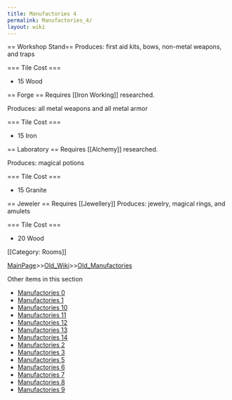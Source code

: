 ```yaml
---
title: Manufactories 4
permalink: Manufactories_4/
layout: wiki
---
```

== Workshop Stand==
Produces: first aid kits, bows, non-metal weapons, and traps

=== Tile Cost ===
* 15 Wood

== Forge ==
Requires [[Iron Working]] researched.

Produces: all metal weapons and all metal armor

=== Tile Cost ===
* 15 Iron

== Laboratory ==
Requires [[Alchemy]] researched.

Produces: magical potions

=== Tile Cost ===
* 15 Granite

== Jeweler ==
Requires [[Jewellery]]
Produces: jewelry, magical rings, and amulets

=== Tile Cost ===
* 20 Wood

[[Category: Rooms]]

[MainPage](/keeperrl_wiki/ "wikilink")>>[Old_Wiki](/keeperrl_wiki/Old_Wiki "wikilink")>>[Old_Manufactories](/keeperrl_wiki/Old_Manufactories "wikilink")

Other items in this section
-    [Manufactories 0](/keeperrl_wiki/Manufactories_0 "wikilink")
-    [Manufactories 1](/keeperrl_wiki/Manufactories_1 "wikilink")
-    [Manufactories 10](/keeperrl_wiki/Manufactories_10 "wikilink")
-    [Manufactories 11](/keeperrl_wiki/Manufactories_11 "wikilink")
-    [Manufactories 12](/keeperrl_wiki/Manufactories_12 "wikilink")
-    [Manufactories 13](/keeperrl_wiki/Manufactories_13 "wikilink")
-    [Manufactories 14](/keeperrl_wiki/Manufactories_14 "wikilink")
-    [Manufactories 2](/keeperrl_wiki/Manufactories_2 "wikilink")
-    [Manufactories 3](/keeperrl_wiki/Manufactories_3 "wikilink")
-    [Manufactories 5](/keeperrl_wiki/Manufactories_5 "wikilink")
-    [Manufactories 6](/keeperrl_wiki/Manufactories_6 "wikilink")
-    [Manufactories 7](/keeperrl_wiki/Manufactories_7 "wikilink")
-    [Manufactories 8](/keeperrl_wiki/Manufactories_8 "wikilink")
-    [Manufactories 9](/keeperrl_wiki/Manufactories_9 "wikilink")
